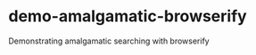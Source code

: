 demo-amalgamatic-browserify
===========================

Demonstrating amalgamatic searching with browserify
